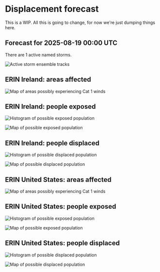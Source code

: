 # Displacement forecast

This is a WIP. All this is going to change, for now we're just dumping things here.

## Forecast for 2025-08-19 00:00 UTC

There are 1 active named storms.

![Active storm ensemble tracks](ECMWF_TC_tracks_20250819000000.png)


## ERIN Ireland: areas affected

![Map of areas possibly experiencing Cat 1 winds](impact-map_TC_ECMWF_ens_ERIN_2025-08-19_00UTC_IRL_cat1.png)


## ERIN Ireland: people exposed

![Histogram of possible exposed population](impact-histogram_TC_ECMWF_ens_ERIN_2025-08-19_00UTC_IRL_exposed.png)

![Map of possible exposed population](impact-map_TC_ECMWF_ens_ERIN_2025-08-19_00UTC_IRL_exposed.png)


## ERIN Ireland: people displaced

![Histogram of possible displaced population](impact-histogram_TC_ECMWF_ens_ERIN_2025-08-19_00UTC_IRL_displaced.png)


![Map of possible displaced population](impact-map_TC_ECMWF_ens_ERIN_2025-08-19_00UTC_IRL_displaced.png)


## ERIN United States: areas affected

![Map of areas possibly experiencing Cat 1 winds](impact-map_TC_ECMWF_ens_ERIN_2025-08-19_00UTC_USA_cat1.png)


## ERIN United States: people exposed

![Histogram of possible exposed population](impact-histogram_TC_ECMWF_ens_ERIN_2025-08-19_00UTC_USA_exposed.png)

![Map of possible exposed population](impact-map_TC_ECMWF_ens_ERIN_2025-08-19_00UTC_USA_exposed.png)


## ERIN United States: people displaced

![Histogram of possible displaced population](impact-histogram_TC_ECMWF_ens_ERIN_2025-08-19_00UTC_USA_displaced.png)


![Map of possible displaced population](impact-map_TC_ECMWF_ens_ERIN_2025-08-19_00UTC_USA_displaced.png)


